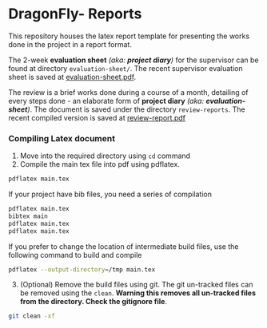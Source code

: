 # DragonFly- Reports


This repository houses the latex report template for presenting the works done in the project in a report format.

The 2-week **evaluation sheet** _(aka: **project diary**)_ for the supervisor can be found at directory `evaluation-sheet/`. The recent supervisor evaluation sheet is saved at [evaluation-sheet.pdf](https://drive.google.com/file/d/1sipyniSvpllijGygLhRiPDuqRFlqRQco/view).



The review is a brief works done during a course of a month, detailing of every steps done - an elaborate form of **project diary** _(aka: **evaluation-sheet**)_. The document is saved under the directory `review-reports`. The recent compiled version is saved at [review-report.pdf](https://drive.google.com/file/d/1rtAHmQO8sBy8ahexA9IbREbi8JrnJ1zO/view)

### Compiling Latex document
1. Move into the required directory using `cd` command
2. Compile the main tex file into pdf using pdflatex.
  ```bash
  pdflatex main.tex
  ```
  If your project have bib files, you need a series of compilation
  ```bash
  pdflatex main.tex
  bibtex main
  pdflatex main.tex
  pdflatex main.tex
  ```
  If you prefer to change the location of intermediate build files, use the following command to build and compile
  ```bash
  pdflatex --output-directory=/tmp main.tex
  ```

3. (Optional) Remove the build files using git. The git un-tracked files can be removed using the `clean`. **Warning this removes all un-tracked files from the directory. Check the gitignore file**.
  ```bash
  git clean -xf
  ```
